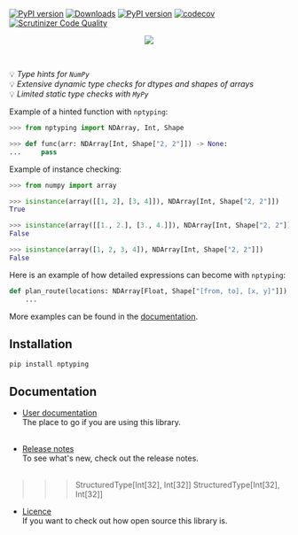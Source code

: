 [![PyPI version](https://img.shields.io/pypi/pyversions/nptyping.svg)](https://img.shields.io/pypi/pyversions/nptyping.svg)
[![Downloads](https://pepy.tech/badge/nptyping/month)](https://pepy.tech/project/nptyping)
[![PyPI version](https://badge.fury.io/py/nptyping.svg)](https://badge.fury.io/py/nptyping)
[![codecov](https://codecov.io/gh/ramonhagenaars/nptyping/branch/master/graph/badge.svg)](https://codecov.io/gh/ramonhagenaars/nptyping)
[![Scrutinizer Code Quality](https://scrutinizer-ci.com/g/ramonhagenaars/nptyping/badges/quality-score.png?b=master)](https://scrutinizer-ci.com/g/ramonhagenaars/nptyping/?branch=master)

<p align='center'>
  <a href='https://https://pypi.org/project/nptyping/'>
    <img src='https://github.com/ramonhagenaars/nptyping/raw/master/resources/logo.png' />
  </a> 
</p>

<br/>

💡 *Type hints for `NumPy`* <br/>
💡 *Extensive dynamic type checks for dtypes and shapes of arrays* <br/>
💡 *Limited static type checks with `MyPy`* <br/>

Example of a hinted function with `nptyping`:

```python
>>> from nptyping import NDArray, Int, Shape

>>> def func(arr: NDArray[Int, Shape["2, 2"]]) -> None:
...     pass


```

Example of instance checking:
```python
>>> from numpy import array

>>> isinstance(array([[1, 2], [3, 4]]), NDArray[Int, Shape["2, 2"]])
True

>>> isinstance(array([[1., 2.], [3., 4.]]), NDArray[Int, Shape["2, 2"]])
False

>>> isinstance(array([1, 2, 3, 4]), NDArray[Int, Shape["2, 2"]])
False

```

Here is an example of how detailed expressions can become with `nptyping`:
```python
def plan_route(locations: NDArray[Float, Shape["[from, to], [x, y]"]]) -> NDArray[Float, Shape["* stops, [x, y]"]]:
    ...
```


More examples can be found in the [documentation](https://github.com/ramonhagenaars/nptyping/blob/master/USERDOCS.md#Examples).

## Installation

```
pip install nptyping
```

## Documentation

* [User documentation](https://github.com/ramonhagenaars/nptyping/blob/master/USERDOCS.md) <br/>
The place to go if you are using this library. <br/><br/>
  
* [Release notes](https://github.com/ramonhagenaars/nptyping/blob/master/HISTORY.md) <br/>
To see what's new, check out the release notes. <br/><br/>

>>> StructuredType[Int[32], Int[32]]
StructuredType[Int[32], Int[32]]

* [Licence](https://github.com/ramonhagenaars/nptyping/blob/master/LICENSE) <br/>
If you want to check out how open source this library is.
